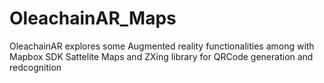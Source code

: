 # OleachainAR_Maps
 OleachainAR explores some Augmented reality functionalities among with Mapbox SDK Sattelite Maps and ZXing library for QRCode generation and redcognition   
